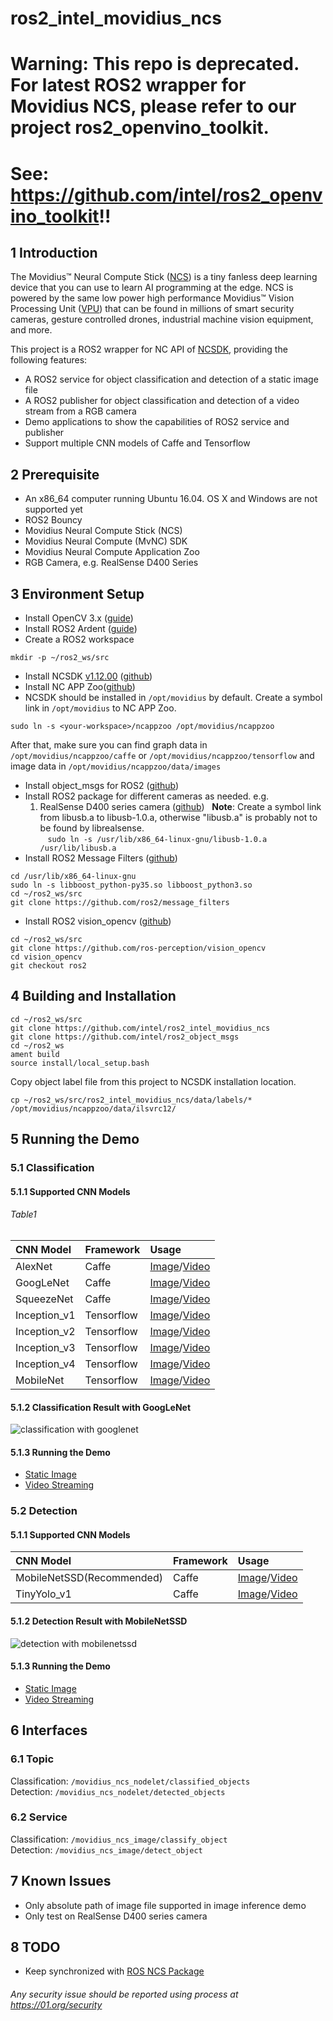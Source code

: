 # ros2_intel_movidius_ncs
# Warning: This repo is deprecated. For latest ROS2 wrapper for Movidius NCS, please refer to our project ros2_openvino_toolkit. 
# See: https://github.com/intel/ros2_openvino_toolkit!!

## 1 Introduction
The Movidius™ Neural Compute Stick ([NCS](https://developer.movidius.com/)) is a tiny fanless deep learning device that you can use to learn AI programming at the edge. NCS is powered by the same low power high performance Movidius™ Vision Processing Unit ([VPU](https://www.movidius.com/solutions/vision-processing-unit)) that can be found in millions of smart security cameras, gesture controlled drones, industrial machine vision equipment, and more.  

This project is a ROS2 wrapper for NC API of [NCSDK](https://movidius.github.io/ncsdk/), providing the following features:
* A ROS2 service for object classification and detection of a static image file
* A ROS2 publisher for object classification and detection of a video stream from a RGB camera
* Demo applications to show the capabilities of ROS2 service and publisher
* Support multiple CNN models of Caffe and Tensorflow
  
## 2 Prerequisite
* An x86_64 computer running Ubuntu 16.04. OS X and Windows are not supported yet
* ROS2 Bouncy
* Movidius Neural Compute Stick (NCS)
* Movidius Neural Compute (MvNC) SDK
* Movidius Neural Compute Application Zoo
* RGB Camera, e.g. RealSense D400 Series

## 3 Environment Setup
* Install OpenCV 3.x ([guide](https://docs.opencv.org/3.3.0/d7/d9f/tutorial_linux_install.html))
* Install ROS2 Ardent ([guide](https://github.com/ros2/ros2/wiki/Linux-Install-Debians))
* Create a ROS2 workspace
```Shell
mkdir -p ~/ros2_ws/src
```
* Install NCSDK [v1.12.00](https://github.com/movidius/ncsdk/releases) ([github](https://github.com/movidius/ncsdk))
* Install NC APP Zoo([github](https://github.com/movidius/ncappzoo))
* NCSDK should be installed in ```/opt/movidius``` by default. Create a symbol link in ```/opt/movidius``` to NC APP Zoo.
```Shell
sudo ln -s <your-workspace>/ncappzoo /opt/movidius/ncappzoo
```  
After that, make sure you can find graph data in ```/opt/movidius/ncappzoo/caffe``` or ```/opt/movidius/ncappzoo/tensorflow``` and image data in ```/opt/movidius/ncappzoo/data/images```
* Install object_msgs for ROS2 ([github](https://github.com/intel/ros2_object_msgs))
* Install ROS2 package for different cameras as needed. e.g.
  1. RealSense D400 series camera ([github](https://github.com/intel/ros2_intel_realsense))
   **Note**: Create a symbol link from libusb.a to libusb-1.0.a, otherwise "libusb.a" is probably not to be found by librealsense.  
    ```sudo ln -s /usr/lib/x86_64-linux-gnu/libusb-1.0.a /usr/lib/libusb.a```
* Install ROS2 Message Filters ([github](https://github.com/ros2/message_filters))
```Shell
cd /usr/lib/x86_64-linux-gnu
sudo ln -s libboost_python-py35.so libboost_python3.so
cd ~/ros2_ws/src
git clone https://github.com/ros2/message_filters
```
* Install ROS2 vision_opencv ([github](https://github.com/ros-perception/vision_opencv))
```Shell
cd ~/ros2_ws/src
git clone https://github.com/ros-perception/vision_opencv
cd vision_opencv
git checkout ros2
```
       
## 4 Building and Installation
```Shell
cd ~/ros2_ws/src
git clone https://github.com/intel/ros2_intel_movidius_ncs
git clone https://github.com/intel/ros2_object_msgs
cd ~/ros2_ws
ament build
source install/local_setup.bash
```
Copy object label file from this project to NCSDK installation location.
```Shell
cp ~/ros2_ws/src/ros2_intel_movidius_ncs/data/labels/* /opt/movidius/ncappzoo/data/ilsvrc12/
```

## 5 Running the Demo
### 5.1 Classification
#### 5.1.1 Supported CNN Models
###### *Table1*
|CNN Model|Framework|Usage|
|:-|:-|:-|
|AlexNet|Caffe|[Image](https://github.com/intel/ros2_intel_movidius_ncs/blob/master/doc/image_classification.md#alexnet)/[Video](https://github.com/intel/ros2_intel_movidius_ncs/blob/master/doc/video_classification.md#alexnet)|
|GoogLeNet|Caffe|[Image](https://github.com/intel/ros2_intel_movidius_ncs/blob/master/doc/image_classification.md#googlenet)/[Video](https://github.com/intel/ros2_intel_movidius_ncs/blob/master/doc/video_classification.md#googlenet)|
|SqueezeNet|Caffe|[Image](https://github.com/intel/ros2_intel_movidius_ncs/blob/master/doc/image_classification.md#squeezenet)/[Video](https://github.com/intel/ros2_intel_movidius_ncs/blob/master/doc/video_classification.md#squeezenet)|
|Inception_v1|Tensorflow|[Image](https://github.com/intel/ros2_intel_movidius_ncs/blob/master/doc/image_classification.md#inception_v1)/[Video](https://github.com/intel/ros2_intel_movidius_ncs/blob/master/doc/video_classification.md#inception_v1)|
|Inception_v2|Tensorflow|[Image](https://github.com/intel/ros2_intel_movidius_ncs/blob/master/doc/image_classification.md#inception_v2)/[Video](https://github.com/intel/ros2_intel_movidius_ncs/blob/master/doc/video_classification.md#inception_v2)|
|Inception_v3|Tensorflow|[Image](https://github.com/intel/ros2_intel_movidius_ncs/blob/master/doc/image_classification.md#inception_v3)/[Video](https://github.com/intel/ros2_intel_movidius_ncs/blob/master/doc/video_classification.md#inception_v3)|
|Inception_v4|Tensorflow|[Image](https://github.com/intel/ros2_intel_movidius_ncs/blob/master/doc/image_classification.md#inception_v4)/[Video](https://github.com/intel/ros2_intel_movidius_ncs/blob/master/doc/video_classification.md#inception_v4)|
|MobileNet|Tensorflow|[Image](https://github.com/intel/ros2_intel_movidius_ncs/blob/master/doc/image_classification.md#mobilenet)/[Video](https://github.com/intel/ros2_intel_movidius_ncs/blob/master/doc/video_classification.md#mobilenet)|
#### 5.1.2 Classification Result with GoogLeNet
![classification with googlenet](https://github.com/intel/ros2_intel_movidius_ncs/blob/master/data/results/googlenet_dog.png "classification with googlenet")
#### 5.1.3 Running the Demo
* [Static Image](https://github.com/intel/ros2_intel_movidius_ncs/blob/master/doc/image_classification.md)
* [Video Streaming](https://github.com/intel/ros2_intel_movidius_ncs/blob/master/doc/video_classification.md)

### 5.2 Detection
#### 5.1.1 Supported CNN Models
|CNN Model|Framework|Usage|
|:-|:-|:-|
|MobileNetSSD(Recommended)|Caffe|[Image](https://github.com/intel/ros2_intel_movidius_ncs/blob/master/doc/image_detection.md#mobilenet_ssd)/[Video](https://github.com/intel/ros2_intel_movidius_ncs/blob/master/doc/video_detection.md#mobilenet_ssd)|
|TinyYolo_v1|Caffe|[Image](https://github.com/intel/ros2_intel_movidius_ncs/blob/master/doc/image_detection.md#tinyyolo_v1)/[Video](https://github.com/intel/ros2_intel_movidius_ncs/blob/master/doc/video_detection.md#tinyyolo_v1)|
#### 5.1.2 Detection Result with MobileNetSSD
![detection with mobilenetssd](https://github.com/intel/ros2_intel_movidius_ncs/blob/master/data/results/mobilenetssd_car_bicycle.png "detection with mobilenetssd")
#### 5.1.3 Running the Demo
* [Static Image](https://github.com/intel/ros2_intel_movidius_ncs/blob/master/doc/image_detection.md)
* [Video Streaming](https://github.com/intel/ros2_intel_movidius_ncs/blob/master/doc/video_detection.md)

## 6 Interfaces
### 6.1 Topic
Classification: ```/movidius_ncs_nodelet/classified_objects```  
Detection: ```/movidius_ncs_nodelet/detected_objects```
### 6.2 Service
Classification: ```/movidius_ncs_image/classify_object```  
Detection: ```/movidius_ncs_image/detect_object```

## 7 Known Issues
* Only absolute path of image file supported in image inference demo
* Only test on RealSense D400 series camera

## 8 TODO
* Keep synchronized with [ROS NCS Package](https://github.com/intel/ros_intel_movidius_ncs/tree/master)


###### *Any security issue should be reported using process at https://01.org/security*
